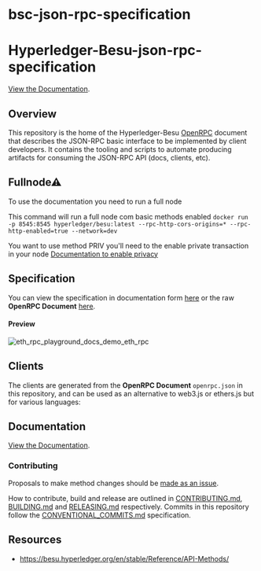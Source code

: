 # bsc-json-rpc-specification
 
# Hyperledger-Besu-json-rpc-specification

[View the Documentation](https://lucasespinosa28.github.io/Hyperledger-Besu-json-rpc-specification/api-documentation/).

## Overview

This repository is the home of the  Hyperledger-Besu [OpenRPC](https://spec.open-rpc.org) document that describes the JSON-RPC basic interface to be implemented by client developers. It contains the tooling and scripts to automate producing artifacts for consuming the JSON-RPC API (docs, clients, etc).

## Fullnode⚠
To use the documentation you need to run a full node

This command will run a full node com basic methods enabled
``docker run  -p 8545:8545 hyperledger/besu:latest --rpc-http-cors-origins=* --rpc-http-enabled=true --network=dev  ``

You want to use method PRIV you'll need to the enable private transaction in your node
[Documentation to enable privacy](https://besu.hyperledger.org/en/stable/Reference/CLI/CLI-Syntax/#privacy-enabled)

## Specification

You can view the specification in documentation form [here](https://lucasespinosa28.github.io/Hyperledger-Besu-json-rpc-specification/api-documentation/) or the raw **OpenRPC Document** [here](openrpc.json).

#### Preview

![eth_rpc_playground_docs_demo_eth_rpc](https://user-images.githubusercontent.com/364566/71375336-ba47f980-2572-11ea-9cd5-38c5149c485a.gif)


## Clients

The clients are generated from the **OpenRPC Document** `openrpc.json` in this repository, and can be used as an alternative to web3.js or ethers.js but for various languages:


## Documentation

[View the Documentation](https://lucasespinosa28.github.io/Hyperledger-Besu-json-rpc-specification/api-documentation/).

### Contributing

Proposals to make method changes should be [made as an issue](https://help.github.com/en/articles/creating-an-issue).

How to contribute, build and release are outlined in [CONTRIBUTING.md](CONTRIBUTING.md), [BUILDING.md](BUILDING.md) and [RELEASING.md](RELEASING.md) respectively. Commits in this repository follow the [CONVENTIONAL_COMMITS.md](CONVENTIONAL_COMMITS.md) specification.

## Resources
- https://besu.hyperledger.org/en/stable/Reference/API-Methods/
